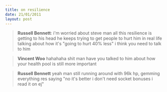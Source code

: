 ```yaml
---
title: on resilience
date: 21/01/2011
layout: post
---
```


>**Russell Bennett**:
i'm worried about steve man
all this resilience is getting to his head
he keeps trying to get people to hurt him in real life
talking about how it's "going to hurt 40% less"
i think you need to talk to him

>**Vincent Woo**
hahahaha
shit man
have you talked to him about how your health pool is still more important

>**Russell Bennett**
yeah man
still running around with 96k hp, gemming everything res
saying "no it's better i don't need socket bonuses i read it on ej"
